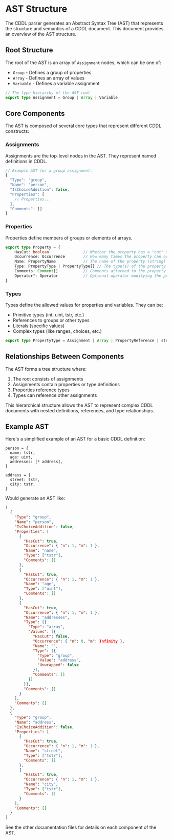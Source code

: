 # AST Structure

The CDDL parser generates an Abstract Syntax Tree (AST) that represents the structure and semantics of a CDDL document. This document provides an overview of the AST structure.

## Root Structure

The root of the AST is an array of `Assignment` nodes, which can be one of:

- `Group` - Defines a group of properties
- `Array` - Defines an array of values
- `Variable` - Defines a variable assignment

```typescript
// The type hierarchy of the AST root
export type Assignment = Group | Array | Variable
```

## Core Components

The AST is composed of several core types that represent different CDDL constructs:

### Assignments

Assignments are the top-level nodes in the AST. They represent named definitions in CDDL.

```typescript
// Example AST for a group assignment:
{
  "Type": "group",
  "Name": "person",
  "IsChoiceAddition": false,
  "Properties": [
    // Properties...
  ],
  "Comments": []
}
```

### Properties

Properties define members of groups or elements of arrays.

```typescript
export type Property = {
    HasCut: boolean               // Whether the property has a "cut" marker (/)
    Occurrence: Occurrence        // How many times the property can occur
    Name: PropertyName            // The name of the property (string)
    Type: PropertyType | PropertyType[] // The type(s) of the property
    Comments: Comment[]           // Comments attached to the property
    Operator?: Operator           // Optional operator modifying the property
}
```

### Types

Types define the allowed values for properties and variables. They can be:

- Primitive types (int, uint, tstr, etc.)
- References to groups or other types
- Literals (specific values)
- Complex types (like ranges, choices, etc.)

```typescript
export type PropertyType = Assignment | Array | PropertyReference | string | NativeTypeWithOperator
```

## Relationships Between Components

The AST forms a tree structure where:

1. The root consists of assignments
2. Assignments contain properties or type definitions
3. Properties reference types
4. Types can reference other assignments

This hierarchical structure allows the AST to represent complex CDDL documents with nested definitions, references, and type relationships.

## Example AST

Here's a simplified example of an AST for a basic CDDL definition:

```cddl
person = {
  name: tstr,
  age: uint,
  addresses: [* address],
}

address = {
  street: tstr,
  city: tstr,
}
```

Would generate an AST like:

```json
[
  {
    "Type": "group",
    "Name": "person",
    "IsChoiceAddition": false,
    "Properties": [
      {
        "HasCut": true,
        "Occurrence": { "n": 1, "m": 1 },
        "Name": "name",
        "Type": ["tstr"],
        "Comments": []
      },
      {
        "HasCut": true,
        "Occurrence": { "n": 1, "m": 1 },
        "Name": "age",
        "Type": ["uint"],
        "Comments": []
      },
      {
        "HasCut": true,
        "Occurrence": { "n": 1, "m": 1 },
        "Name": "addresses",
        "Type": [{
          "Type": "array",
          "Values": [{
            "HasCut": false,
            "Occurrence": { "n": 0, "m": Infinity },
            "Name": "",
            "Type": [{
              "Type": "group",
              "Value": "address",
              "Unwrapped": false
            }],
            "Comments": []
          }]
        }],
        "Comments": []
      }
    ],
    "Comments": []
  },
  {
    "Type": "group",
    "Name": "address",
    "IsChoiceAddition": false,
    "Properties": [
      {
        "HasCut": true,
        "Occurrence": { "n": 1, "m": 1 },
        "Name": "street",
        "Type": ["tstr"],
        "Comments": []
      },
      {
        "HasCut": true,
        "Occurrence": { "n": 1, "m": 1 },
        "Name": "city",
        "Type": ["tstr"],
        "Comments": []
      }
    ],
    "Comments": []
  }
]
```

See the other documentation files for details on each component of the AST.
